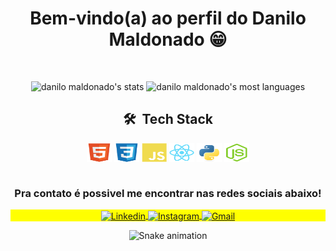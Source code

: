 <div align="center">
<h1> Bem-vindo(a) ao perfil do Danilo Maldonado 😁 </h1>
<br/>

<div>
 
<p align="center">
<img width="530em" src="https://github-readme-stats.vercel.app/api?username=dannmaldonado&show_icons=true&theme=dracula" alt="danilo maldonado's stats"/>
<img width="530em" src="https://github-readme-stats.vercel.app/api/top-langs/?username=dannmaldonado&layout=compact&theme=dracula" alt="danilo maldonado's most languages"/>
</p>

## 🛠 &nbsp;Tech Stack

<div style="display: inline_block">
  <img align="center" alt="Dann-HTML" height="30" width="40" src="https://raw.githubusercontent.com/devicons/devicon/master/icons/html5/html5-original.svg">
  <img align="center" alt="Dann-CSS" height="30" width="40" src="https://raw.githubusercontent.com/devicons/devicon/master/icons/css3/css3-original.svg">
  <img align="center" alt="Dann-Js" height="30" width="40" src="https://raw.githubusercontent.com/devicons/devicon/master/icons/javascript/javascript-plain.svg">
  <img align="center" alt="Dann-React" height="30" width="40" src="https://raw.githubusercontent.com/devicons/devicon/master/icons/react/react-original.svg">
  <img align="center" alt="Dann-Python" height="30" width="40" src="https://raw.githubusercontent.com/devicons/devicon/master/icons/python/python-original.svg">
    <img align="center" alt="Dann-Node" height="30" width="40" src="https://raw.githubusercontent.com/devicons/devicon/master/icons/nodejs/nodejs-original.svg">
</div><br/>

<div> 

### Pra contato é possivel me encontrar nas redes sociais abaixo!

<p align="center" style="background:yellow">
<a href="https://www.linkedin.com/in/dannmaldonado/" target="_blank">
  <img align="center" alt="Linkedin" src="https://img.shields.io/badge/-LinkedIn-%230077B5?style=for-the-badge&logo=linkedin&logoColor=white" alt="linkedin"/>
</a>
<a href="https://instagram.com/danilomaldonado" target="_blank">
 <img align="center" alt="Instagram" src="https://img.shields.io/badge/-Instagram-%23E4405F?style=for-the-badge&logo=instagram&logoColor=white" alt="instagram"/>
</a>
<a href = "mailto:dannsanto@gmail.com">
 <img align="center" alt="Gmail" src="https://img.shields.io/badge/-Gmail-%23333?style=for-the-badge&logo=gmail&logoColor=white" target="_blank"></a>
</p>
 
  ![Snake animation](https://github.com/dannmaldonado/dannmaldonado/blob/output/github-contribution-grid-snake.svg)

</div>
</div>
